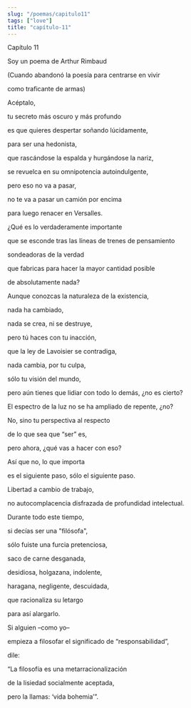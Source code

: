 ```yaml
---
slug: "/poemas/capitulo11"
tags: ["love"]
title: "capítulo-11"
---
```

Capítulo 11

Soy un poema de Arthur Rimbaud

(Cuando abandonó la poesía para centrarse en vivir

como traficante de armas)

Acéptalo,

tu secreto más oscuro y más profundo

es que quieres despertar soñando lúcidamente,

para ser una hedonista,

que rascándose la espalda y hurgándose la nariz,

se revuelca en su omnipotencia autoindulgente,

pero eso no va a pasar,

no te va a pasar un camión por encima

para luego renacer en Versalles.

¿Qué es lo verdaderamente importante

que se esconde tras las líneas de trenes de pensamiento

sondeadoras de la verdad

que fabricas para hacer la mayor cantidad posible

de absolutamente nada?

Aunque conozcas la naturaleza de la existencia,

nada ha cambiado,

nada se crea, ni se destruye,

pero tú haces con tu inacción,

que la ley de Lavoisier se contradiga,

nada cambia, por tu culpa,

sólo tu visión del mundo,

pero aún tienes que lidiar con todo lo demás, ¿no es cierto?

El espectro de la luz no se ha ampliado de repente, ¿no?

No, sino tu perspectiva al respecto

de lo que sea que “ser” es,

pero ahora, ¿qué vas a hacer con eso?

Así que no, lo que importa

es el siguiente paso, sólo el siguiente paso.

Libertad a cambio de trabajo,

no autocomplacencia disfrazada de profundidad intelectual.

Durante todo este tiempo,

si decías ser una "filósofa",

sólo fuiste una furcia pretenciosa,

saco de carne desganada,

desidiosa, holgazana, indolente,

haragana, negligente, descuidada, 

que racionaliza su letargo

para así alargarlo.

Si alguien –como yo–

empieza a filosofar el significado de “responsabilidad”,

dile:

“La filosofía es una metarracionalización

de la lisiedad socialmente aceptada,

pero la llamas: ‘vida bohemia’”.